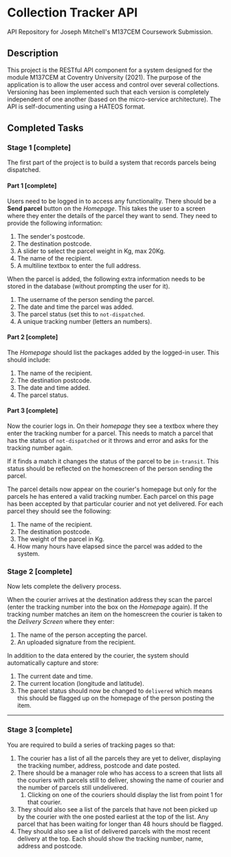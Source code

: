 # Collection Tracker API
API Repository for Joseph Mitchell's M137CEM Coursework Submission. 

## Description

This project is the RESTful API component for a system designed for the module M137CEM at Coventry University (2021). The purpose of the application is to allow the user access and control over several collections. Versioning has been implemented such that each version is completely independent of one another (based on the micro-service architecture). The API is self-documenting using a HATEOS format.

## Completed Tasks

### Stage 1 [complete]

The first part of the project is to build a system that records parcels being dispatched.

#### Part 1 [complete]

Users need to be logged in to access any functionality. There should be a **Send parcel** button on the _Homepage_. This takes the user to a screen where they enter the details of the parcel they want to send. They need to provide the following information:

1. The sender's postcode.
2. The destination postcode.
3. A slider to select the parcel weight in Kg, max 20Kg.
4. The name of the recipient.
5. A multiline textbox to enter the full address.

When the parcel is added, the following extra information needs to be stored in the database (without prompting the user for it).

1. The username of the person sending the parcel.
2. The date and time the parcel was added.
3. The parcel status (set this to `not-dispatched`.
4. A unique tracking number (letters an numbers).

#### Part 2 [complete]

The _Homepage_ should list the packages added by the logged-in user. This should include:

1. The name of the recipient.
2. The destination postcode.
3. The date and time added.
4. The parcel status.

#### Part 3 [complete]

Now the courier logs in. On their _homepage_ they see a textbox where they enter the tracking number for a parcel. This needs to match a parcel that has the status of `not-dispatched` or it throws and error and asks for the tracking number again.

If it finds a match it changes the status of the parcel to be `in-transit`. This status should be reflected on the homescreen of the person sending the parcel.

The parcel details now appear on the courier's homepage but only for the parcels he has entered a valid tracking number. Each parcel on this page has been accepted by that particular courier and not yet delivered. For each parcel they should see the following:

1. The name of the recipient.
2. The destination postcode.
3. The weight of the parcel in Kg.
4. How many hours have elapsed since the parcel was added to the system.

### Stage 2 [complete]

Now lets complete the delivery process.

When the courier arrives at the destination address they scan the parcel (enter the tracking number into the box on the _Homepage_ again). If the tracking number matches an item on the homescreen the courier is taken to the _Delivery Screen_ where they enter:

1. The name of the person accepting the parcel.
2. An uploaded signature from the recipient.

In addition to the data entered by the courier, the system should automatically capture and store:

1. The current date and time.
2. The current location (longitude and latitude).
3. The parcel status should now be changed to `delivered` which means this should be flagged up on the homepage of the person posting the item.

---

 ### Stage 3 [complete]
 
 You are required to build a series of tracking pages so that:
 
1. The courier has a list of all the parcels they are yet to deliver, displaying the tracking number, address, postcode and date posted.
2. There should be a manager role who has access to a screen that lists all the couriers with parcels still to deliver, showing the name of courier and the number of parcels still undelivered.
    1. Clicking on one of the couriers should display the list from point 1 for that courier.
3. They should also see a list of the parcels that have not been picked up by the courier with the one posted earliest at the top of the list. Any parcel that has been waiting for longer than 48 hours should be flagged.
 4. They should also see a list of delivered parcels with the most recent delivery at the top. Each should show the tracking number, name, address and postcode.